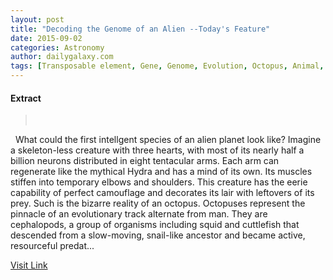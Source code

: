 ```yaml
---
layout: post
title: "Decoding the Genome of an Alien --Today's Feature"
date: 2015-09-02
categories: Astronomy
author: dailygalaxy.com
tags: [Transposable element, Gene, Genome, Evolution, Octopus, Animal, Brain, Cephalopod, Biology, Genetics, Life sciences, Organisms]
---
```





#### Extract
> 
 

 
What could the first intellgent species of an alien planet look like? Imagine a skeleton-less creature with three hearts, with most of its nearly half a billion neurons distributed in eight tentacular arms. Each arm can regenerate like the mythical Hydra and has a mind of its own. Its muscles stiffen into temporary elbows and shoulders. This creature has the eerie capability of perfect camouflage and decorates its lair with leftovers of its prey.
Such is the bizarre reality of an octopus. Octopuses represent the pinnacle of an evolutionary track alternate from man. They are cephalopods, a group of organisms including squid and cuttlefish that descended from a slow-moving, snail-like ancestor and became active, resourceful predat...



[Visit Link](http://www.dailygalaxy.com/my_weblog/2015/08/decoding-the-genome-of-an-alien-todays-feature.html)


